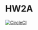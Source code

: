 # HW2A
[![CircleCI](https://dl.circleci.com/status-badge/img/circleci/ARum2jd7JWjZpyE5cv8THm/WUJVRzoE8hWenAxyDjohNo/tree/main.svg?style=svg)](https://dl.circleci.com/status-badge/redirect/circleci/ARum2jd7JWjZpyE5cv8THm/WUJVRzoE8hWenAxyDjohNo/tree/main)
